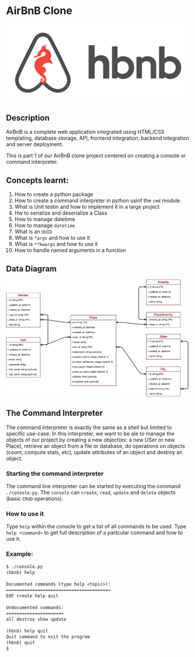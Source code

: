 # AirBnB Clone

![Airbnb image](airbnb.png)

## Description
AirBnB is a complete web application integrated using HTML/CSS templating, database storage, API, frontend integration, backend integration and server deployment.

This is part 1 of our AirBnB clone project centered on creating a console or command interpreter.

## Concepts learnt: 
1. How to create a python package
2. How to create a command interpreter in python usinf the `cmd` module
3. What is Unit testin and how to implement it in a large project
4. Hw to serialize and deserialize a Class
5. How to manage datetime
6. How to manage `datetime`
7. What is an `UUID`
8. What is `*args` and how to use it
9. What is `**kwargs` and how to use it
10. How to handle named arguments in a function

## Data Diagram
![Data Diagram](data_diagram.jpg)

## The Command Interpreter
The command interpreter is exactly the same as a shell but limited to specific use-case. In this interpreter, we want to be ale to manage the objects of our project by creating a new object(ex: a new USer or new Place), retrieve an object from a file or database, do operations on objects (count, compute stats, etc), update attributes of an object and destroy an object.

### Starting the command interpreter
The command line interpreter can be started by executing the command `./console.py`. The `console` can `create`, `read`, `update` and `delete` objects (basic `CRUD` operations).

### How to use it
Type `help` within the console to get a list of all commands to be used. Type `help <command>` to get full description of a partcular command and how to use it.

### Example:
```
$ ./console.py
(hbnb) help

Documented commands (type help <topic>):
========================================
EOF create help quit

Undocumented commands:
======================
all destroy show update

(hbnb) help quit
Quit command to exit the program
(hbnb) quit
$
